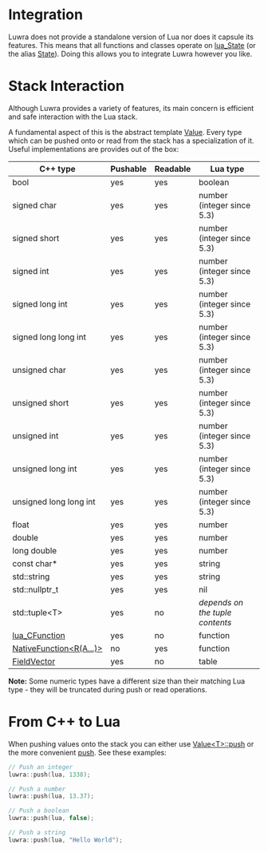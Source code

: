 # Integration
Luwra does not provide a standalone version of Lua nor does it capsule its features. This means that
all functions and classes operate on
[lua_State](http://www.lua.org/manual/5.3/manual.html#lua_State) (or the alias
[State](/reference/namespaceluwra.html#a2c037b44385367826eb4e931b5b8197d)). Doing this allows you to
integrate Luwra however you like.

# Stack Interaction
Although Luwra provides a variety of features, its main concern is efficient and safe interaction
with the Lua stack.

A fundamental aspect of this is the abstract template [Value](/reference/structluwra_1_1Value.html).
Every type which can be pushed onto or read from the stack has a specialization of it.
Useful implementations are provides out of the box:

C++ type               | Pushable | Readable | Lua type
-----------------------|----------|----------|----------------------------
bool                   | yes      | yes      | boolean
signed char            | yes      | yes      | number (integer since 5.3)
signed short           | yes      | yes      | number (integer since 5.3)
signed int             | yes      | yes      | number (integer since 5.3)
signed long int        | yes      | yes      | number (integer since 5.3)
signed long long int   | yes      | yes      | number (integer since 5.3)
unsigned char          | yes      | yes      | number (integer since 5.3)
unsigned short         | yes      | yes      | number (integer since 5.3)
unsigned int           | yes      | yes      | number (integer since 5.3)
unsigned long int      | yes      | yes      | number (integer since 5.3)
unsigned long long int | yes      | yes      | number (integer since 5.3)
float                  | yes      | yes      | number
double                 | yes      | yes      | number
long double            | yes      | yes      | number
const char*            | yes      | yes      | string
std::string            | yes      | yes      | string
std::nullptr_t         | yes      | yes      | nil
std::tuple&lt;T&gt;    | yes      | no       | *depends on the tuple contents*
[lua_CFunction](http://www.lua.org/manual/5.3/manual.html#lua_CFunction) | yes | no | function
[NativeFunction&lt;R(A...)&gt;](/reference/structluwra_1_1Value_3_01NativeFunction_3_01R_07A_8_8_8_08_4_01_4.html) | no | yes | function
[FieldVector](/reference/structluwra_1_1Value_3_01FieldVector_01_4.html) | yes | no | table

**Note:** Some numeric types have a different size than their matching Lua type - they will be
truncated during push or read operations.

# From C++ to Lua
When pushing values onto the stack you can either use
[Value&lt;T&gt;::push](/reference/structluwra_1_1Value.html#aa376d68285606c206562b822e8187384) or the more
convenient [push](/reference/namespaceluwra.html#ae8e7eab11fc2cf3f258ffd81571066fa).
See these examples:

```c++
// Push an integer
luwra::push(lua, 1338);

// Push a number
luwra::push(lua, 13.37);

// Push a boolean
luwra::push(lua, false);

// Push a string
luwra::push(lua, "Hello World");
```
